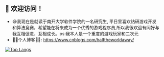 ## 👏 欢迎访问！
- 😆我现在是就读于南开大学软件学院的一名研究生, 平日里喜欢钻研游戏开发和算法竞赛，希望能在将来成为一个优秀的游戏程序员,所以我很欢迎有同好与我互相促进，互相成长。ps:我本人是一个重度的游戏玩家和二次元
- 🐱‍🏍个人博客🐱‍🏍: https://www.cnblogs.com/halftheworldaway/

[![Top Langs](https://github-readme-stats.vercel.app/api/top-langs/?username=halftheworldaway)](https://github.com/halftheworldaway/github-readme-stats)
<!---
halftheworldaway/halftheworldaway is a ✨ special ✨ repository because its `README.md` (this file) appears on your GitHub profile.
You can click the Preview link to take a look at your changes.
--->

